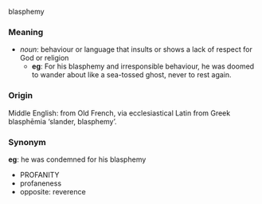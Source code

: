 blasphemy
### Meaning
+ _noun_: behaviour or language that insults or shows a lack of respect for God or religion
	+ __eg__: For his blasphemy and irresponsible behaviour, he was doomed to wander about like a sea-tossed ghost, never to rest again.

### Origin

Middle English: from Old French, via ecclesiastical Latin from Greek blasphēmia ‘slander, blasphemy’.

### Synonym

__eg__: he was condemned for his blasphemy

+ PROFANITY
+ profaneness
+ opposite: reverence


